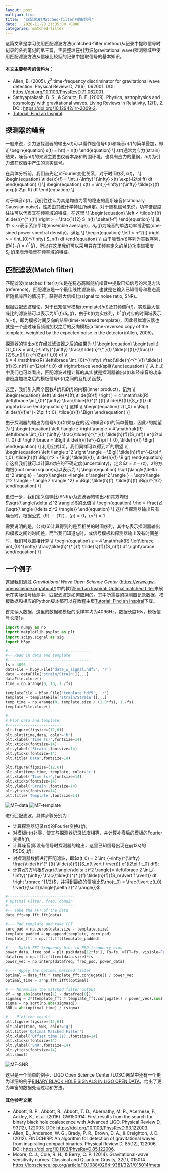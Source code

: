 ```yaml
---
layout: post
mathjax: true
title:  "匹配滤波(Matched-filter)提取信号"
date:   2020-11-28 21:35:00 +0800
categories: matched-filter
---
```


这篇文章是学习使用匹配滤波方法(matched-filter method)从记录中提取信号时记录的系列笔记的第三篇，主要整理在引力波(gravitational wave)探测领域中使用匹配滤波方法从信噪比较低的记录中提取信号的基本知识。

#### 本文主要参考的资料为：
- Allen, B. (2005).  $\chi ^2$ time-frequency discriminator for gravitational wave detection. Physical Review D, 71(6), 062001. DOI: <https://doi.org/10.1103/PhysRevD.71.062001>.
- Sathyaprakash, B. S., & Schutz, B. F. (2009). Physics, astrophysics and cosmology with gravitational waves. Living Reviews in Relativity, 12(1), 2. DOI: <https://doi.org/10.12942/lrr-2009-2>.
- [Tutorial: Find an Inspiral](https://www.gw-openscience.org/tutorial06/).

## 探测器的噪音
一般来说，引力波探测器的输出$s(t)$可以看作是信号$h(t)$和噪音$n(t)$的简单叠加，即
\\[ \begin{equation}
s(t) = h(t) + n(t)
\end{equation} \\]
$s(t)$通常为应力(strain)结果，噪音$n(t)$的来源主要由仪器本身和周围环境，也具有应力的量纲，$h(t)$为引力波在仪器中产生的真实信号。

在具体分析前，我们首先定义Fourier变化关系，对于时间序列$x(t)$，
\\[ \begin{equation}
\tilde{x}(f) = \int_{-\infty}^{\infty} x(t) \exp(-i2\pi ft) dt
\end{equation} \\]
\\[ \begin{equation}
x(t) = \int_{-\infty}^{\infty} \tilde{x}(f) \exp(i 2\pi ft) df
\end{equation} \\]

对于噪音$n(t)$，我们往往认为其是均值为零的稳态的高斯噪音(stationary Gaussian noise)，性质由其统计学特征所确定。对于随机信号来说，功率谱密度往往可以代表其在频率域的特征，在这里
\\[ \begin{equation}
\left < \tilde{n}(f) \tilde{n}^{* }(f') \right >
= \frac{1}{2} S_n(f) \delta(f-f')
\end{equation} \\]
其中$<\cdot>$表示系综平均(ensemble average)，$S_n(f)$为噪音的单边功率谱密度(one-sided power spectral density)，满足
\\[ \begin{equation}
\left < n^2(t) \right > = \int_{0}^{\infty} S_n(f) df
\end{equation} \\]
由于噪音$n(t)$序列为实数序列，即$\tilde{n}(-f) = \tilde{n}^{* }(f)$，所以在这里我们可以采用只在正频率定义的单边功率谱密度$S_n(f)$来表示噪音在频率域的特征。

## 匹配滤波(Match filter)
匹配滤波(matched filter)方法是在稳态高斯随机噪音中提取已知信号的常见方法(reference)。匹配滤波是一个最佳线性滤波器，也就是在输入已知信号和稳态高斯随机噪声的情况下，获得最大信噪比(signal to noise ratio, SNR)。

根据匹配滤波理论，对于已知信号模板(template)$h(t)$及其频谱$\tilde{h}(f)$，实现最大信噪比的滤波器可以表示为$\tilde{h}^{* }(f)/S_n(f)$，由于$h(t)$为实序列，$\tilde{h}^{* }(f)$对应的时间域表示$h(-t)$，即为模板时间反向的结果(time-reversed template)，因此最优滤波器也就是一个通过噪音频谱加权之后的反向模板(a time-reversed copy of the template, weighted by the expected noise in the detector)(Allen, 2005)。

探测器的输出$s(t)$在经过滤波器之后的结果为
\\[ \begin{equation} \begin{split}
z(t_0) & = \int_{-\infty}^{\infty} \frac{\tilde{h}^{* }(f) \tilde{s}(f)}{\frac{1}{2}S_n(|f|)} e^{i2\pi f t_0} df \\\\\
& = 4 \mathfrak{R} \left\lbrace
\int_{0}^{\infty} \frac{\tilde{h}^{* }(f) \tilde{s}(f)}{S_n(f)} e^{i2\pi f t_0} df
\right\rbrace
\end{split}\end{equation} \\]
从上式中我们也可以看出，匹配滤波过程计算的其实就是探测器输出$s(t)$和经噪音的功率谱密度加权之后的模板信号$h(t)$之间的互相关函数。

这里，我们引入两个函数$\tilde{A}(f)$和$\tilde{B}(f)$的内积(inner product)，记为
\\[ \begin{equation}
\left( \tilde{A}(f),\tilde{B}(f) \right ) =
4 \mathfrak{R} \left\lbrace
\int_{0}^{\infty} \frac{\tilde{A}^{* }(f) \tilde{B}(f)}{S_n(f)} df
\right\rbrace
\end{equation} \\]
这样
\\[ \begin{equation}
z(t_0) = \Bigl( \tilde{h}(f)e^{-i2\pi f t_0}, \tilde{s}(f)  \Bigr)
\end{equation} \\]

由于探测器的输出为信号$h(t)$(如果存在的话)和噪音$n(t)$的简单叠加，因此$z$的期望为
\\[ \begin{equation}
\left \langle z  \right \rangle =
4 \mathfrak{R} \left\lbrace
\int_{0}^{\infty} \frac{\tilde{h}^{* }(f) \tilde{h}(f)}{S_n(f)} e^{i2\pi f t_0} df
\right\rbrace
= \Bigl( \tilde{h}(f)e^{-i2\pi f t_0}, \tilde{h}(f) \Bigr)
\end{equation} \\]
利用公式(4)，我们同样可以得到$z^2$的期望
\\[ \begin{equation}
\left \langle z^2  \right \rangle = \Bigl( \tilde{h}(f)e^{-i2\pi f t_0}, \tilde{h}(f) \Bigr)^2 +
\Bigl( \tilde{h}(f), \tilde{h}(f) \Bigr)
\end{equation} \\]
这样我们就可以计算$z$对应的不确定度(uncertainty)，定义$\delta z = z - \left  \langle z  \right \rangle$，$z$的方均根(root mean square)可以表示为
\\[ \begin{equation}
\sqrt{\langle(\delta z)^2 \rangle} = \sqrt{\langle(z -\langle z \rangle)^2 \rangle }
= \sqrt{\langle z^2 \rangle - \langle z \rangle ^2}
= \Bigl( \tilde{h}(f), \tilde{h}(f) \Bigr)^{1/2}
\end{equation} \\]

更进一步，我们定义信噪比(SNR)$\rho$为滤波器的输出$z$和其方均根$\sqrt{\langle(\delta z)^2 \rangle}$的比值
\\[ \begin{equation}
\rho = \frac{z}{\sqrt{\langle (\delta z)^2 \rangle}}
\end{equation} \\]
这样当探测器输出只有噪音时，根据公式（9）-（12），$\langle \rho \rangle = 0$，$\langle \rho ^2 \rangle = 1$

需要说明的是，公式(6)计算得到的是互相关的时间序列，其中$t_0$表示探测器输出和模板之间的时间差，而当我们知道$t_0$时，或信号模板和探测器输出没有时间差时，我们可以直接计算
\\[ \begin{equation}
z = 4 \mathfrak{R} \left\lbrace
\int_{0}^{\infty} \frac{\tilde{h}^{* }(f) \tilde{s}(f)}{S_n(f)} df
\right\rbrace
\end{equation} \\]

## 一个例子
这里我们通过 *Gravitational Wave Open Science Center* (<https://www.gw-openscience.org/about/>)中的教程[Find an Inspiral: Optimal matched filter](https://www.gw-openscience.org/tutorial_optimal/)来展示在实际信号检测中，匹配滤波是如何应用的。其中所需要的探测器记录数据、模板数据和相应的Python脚本都可以在教程主页[Tutorial: Find an Inspiral](https://www.gw-openscience.org/tutorial06/)下载。

首先读入数据，这里的数据和模板的采样率均为$4096 \mathrm{Hz}$，数据长度$16 \mathrm{s}$，模板信号长度$1 \mathrm{s}$。
```python
import numpy as np
import matplotlib.pyplot as plt
import scipy.signal as sig
import h5py

#-------------------------------------
#-- Read in data and template
#-------------------------------------
fs = 4096
dataFile = h5py.File('data_w_signal.hdf5', 'r')
data = dataFile['strain/Strain'][...]
dataFile.close()
time = np.arange(0, 16, 1./fs)

templateFile = h5py.File('template.hdf5', 'r')
template = templateFile['strain/Strain'][...]
temp_time = np.arange(0, template.size / (1.0*fs), 1./fs)
templateFile.close()

#------------------------
# Plot data and template
#------------------------
plt.figure(figsize=(12,6))
plt.plot(time,data, color='b')
plt.xlabel('Time (s)',fontsize=14)
plt.xticks(fontsize=14)
plt.ylabel('Strain',fontsize=14)
plt.yticks(fontsize=14)
plt.title('Data',fontsize=14)

plt.figure(figsize=(12,6))
plt.plot(temp_time, template, color='r')
plt.xlabel('Time (s)',fontsize=14)
plt.xticks(fontsize=14)
plt.ylabel('Strain',fontsize=14)
plt.yticks(fontsize=14)
plt.title('Template',fontsize=14)
```
![MF-data](/img/MF-data.png)
![MF-template](/img/MF-template.png)

进行匹配滤波，具体步骤分别为：
- 计算探测器记录$s(t)$的Fourier变换$\tilde{s}(f)$;
- 对模板$h(t)$补零，使其与探测器记录长度相等，并计算补零后的模板的Fourier变换$\tilde{h}(f)$;
- 计算噪音(即没有信号时探测器的输出，这里已知信号出现在前$12 \mathrm{s}$)的PSD$S_n(f)$;
- 对探测器数据进行匹配滤波，即$z(t_0)  = 2 \int_{-\infty}^{\infty} \frac{\tilde{h}^{* }(f) \tilde{s}(f)}{S_n(\lvert f \rvert)} e^{i2\pi f t_0} df$;
- 计算$z$的方均根$\sqrt{\langle(\delta z)^2 \rangle}=
\left\lbrace 2 \int_{-\infty}^{\infty} \frac{\tilde{h}^{* }(f) \tilde{h}(f)}{S_n(\lvert f \rvert)} df  \right \rbrace ^{1/2}$，并得到最终的信噪比$\rho(t_0) = \frac{\lvert z(t_0) \rvert}{\sqrt{\langle(\delta z)^2 \rangle}}$


```python
#------------------------------
# Optimal Filter, freq. domain
#------------------------------
#-- Take the FFT of the data
data_fft=np.fft.fft(data)

#--- Pad template and take FFT
zero_pad = np.zeros(data.size - template.size)
template_padded = np.append(template, zero_pad)
template_fft = np.fft.fft(template_padded)

# --- Match FFT frequency bins to PSD frequency bins
power_data, freq_psd = plt.psd(data[12*fs:], Fs=fs, NFFT=fs, visible=False)
datafreq = np.fft.fftfreq(data.size)*fs
power_vec = np.interp(datafreq, freq_psd, power_data)

# --- Apply the optimal matched filter
optimal = data_fft * template_fft.conjugate() / power_vec
optimal_time = 2*np.fft.ifft(optimal)

# -- Normalize the matched filter output
df = np.abs(datafreq[1] - datafreq[0])
sigmasq = 2*(template_fft * template_fft.conjugate() / power_vec).sum() * df
sigma = np.sqrt(np.abs(sigmasq))
SNR = abs(optimal_time) / (sigma)

# -- Plot the result
plt.figure(figsize=(12,6))
plt.plot(time, SNR, color='g')
plt.title('Optimal Matched Filter')
plt.xlabel('Offset time (s)',fontsize=14)
plt.xticks(fontsize=14)
plt.ylabel('SNR',fontsize=14)
plt.yticks(fontsize=14)
plt.show()
```
![MF-SNR](/img/MF-SNR.png)

这只是一个简单的例子，LIGO Open Science Center (LOSC)网站中还有一个更为详细的例子[BINARY BLACK HOLE SIGNALS IN LIGO OPEN DATA](https://www.gw-openscience.org/s/events/GW150914/LOSC_Event_tutorial_GW150914.html#Matched-filtering-to-find-the-signal)，给出了更为丰富的数据处理过程和方法。

#### 其他参考文献
- Abbott, B. P., Abbott, R., Abbott, T. D., Abernathy, M. R., Acernese, F., Ackley, K., et al. (2016). GW150914: First results from the search for binary black hole coalescence with Advanced LIGO. Physical Review D, 93(12), 122003. DOI: <https://doi.org/10.1103/PhysRevD.93.122003>.
- Allen, B., Anderson, W. G., Brady, P. R., Brown, D. A., & Creighton, J. D. (2012). FINDCHIRP: An algorithm for detection of gravitational waves from inspiraling compact binaries. Physical Review D, 85(12), 122006. DOI: <https://doi.org/10.1103/PhysRevD.85.122006>.
- Moore, C. J., Cole, R. H., & Berry, C. P. (2014). Gravitational-wave sensitivity curves. Classical and Quantum Gravity, 32(1), 015014.  <https://iopscience.iop.org/article/10.1088/0264-9381/32/1/015014/meta>
